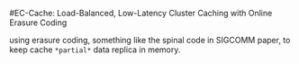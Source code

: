 #EC-Cache: Load-Balanced, Low-Latency Cluster Caching with Online Erasure Coding

using erasure coding, something like the spinal code in SIGCOMM paper, to keep cache `*partial*` data replica in memory. 
